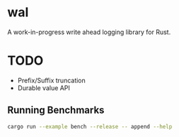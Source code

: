# wal

A work-in-progress write ahead logging library for Rust.

# TODO

* Prefix/Suffix truncation
* Durable value API

## Running Benchmarks

```bash
cargo run --example bench --release -- append --help
```

